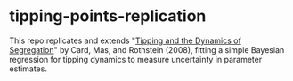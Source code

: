 # tipping-points-replication

This repo replicates and extends "[Tipping and the Dynamics of Segregation](https://academic.oup.com/qje/article-abstract/123/1/177/1889797)" by Card, Mas, and Rothstein (2008), fitting a simple Bayesian regression for tipping dynamics to measure uncertainty in parameter estimates.
